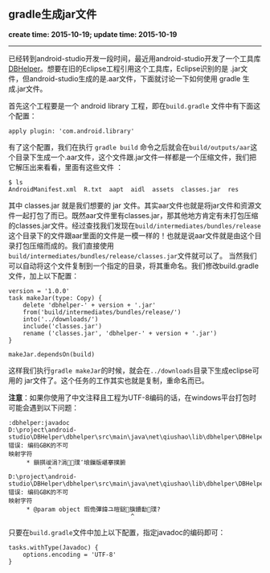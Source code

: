 gradle生成jar文件
------
**create time: 2015-10-19; update time: 2015-10-19**


---------------------------------------------------------------

已经转到android-studio开发一段时间，最近用android-studio开发了一个工具库[DBHelper](https://github.com/qiushao/DBHelper)。想要在旧的Eclipse工程引用这个工具库，Eclipse识别的是 .jar文件，但android-studio生成的是.aar文件，下面就讨论一下如何使用 gradle 生成.jar文件。

首先这个工程要是一个 android library 工程，即在`build.gradle` 文件中有下面这个配置：
```
apply plugin: 'com.android.library'
```

有了这个配置，我们在执行 `gradle build` 命令之后就会在`build/outputs/aar`这个目录下生成一个.aar文件，这个文件跟.jar文件一样都是一个压缩文件，我们把它解压出来看看，里面有这些文件 ：
```
$ ls
AndroidManifest.xml  R.txt  aapt  aidl  assets  classes.jar  res
```
其中 classes.jar 就是我们想要的 jar 文件。其实aar文件也就是将jar文件和资源文件一起打包了而已。既然aar文件里有classes.jar，那其他地方肯定有未打包压缩的classes.jar文件。经过查找我们发现在`build/intermediates/bundles/release`这个目录下的文件跟aar里面的文件是一模一样的！也就是说aar文件就是由这个目录打包压缩而成的。我们直接使用`build/intermediates/bundles/release/classes.jar`文件就可以了。
当然我们可以自动将这个文件复制到一个指定的目录，将其重命名。我们修改build.gradle文件，加上以下配置：
```
version = '1.0.0'
task makeJar(type: Copy) {
    delete 'dbhelper-' + version + '.jar'
    from('build/intermediates/bundles/release/')
    into('../downloads/')
    include('classes.jar')
    rename ('classes.jar', 'dbhelper-' + version + '.jar')
}

makeJar.dependsOn(build)
```

这样我们执行`gradle makeJar`的时候，就会在`../downloads`目录下生成eclipse可用的 jar文件了。这个任务的工作其实也就是复制，重命名而已。

**注意**：如果你使用了中文注释且工程为UTF-8编码的话，在windows平台打包时可能会遇到以下问题：
```
:dbhelper:javadoc
D:\project\android-studio\DBHelper\dbhelper\src\main\java\net\qiushao\lib\dbhelper\DBHelper.java:60: 错误: 编码GBK的不可
映射字符
     * 鎻掑叆涓?涓璞″埌鏁版嵁搴撲腑
           ^
D:\project\android-studio\DBHelper\dbhelper\src\main\java\net\qiushao\lib\dbhelper\DBHelper.java:62: 错误: 编码GBK的不可
映射字符
     * @param object 瑕佹彃鍏ユ暟鎹簱鐨勫璞?
                                  ^
```
只要在`build.gradle`文件中加上以下配置，指定javadoc的编码即可：
```
tasks.withType(Javadoc) {
    options.encoding = 'UTF-8'
}
```